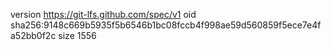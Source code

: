 version https://git-lfs.github.com/spec/v1
oid sha256:9148c669b5935f5b6546b1bc08fccb4f998ae59d560859f5ece7e4fa52bb0f2c
size 1556
